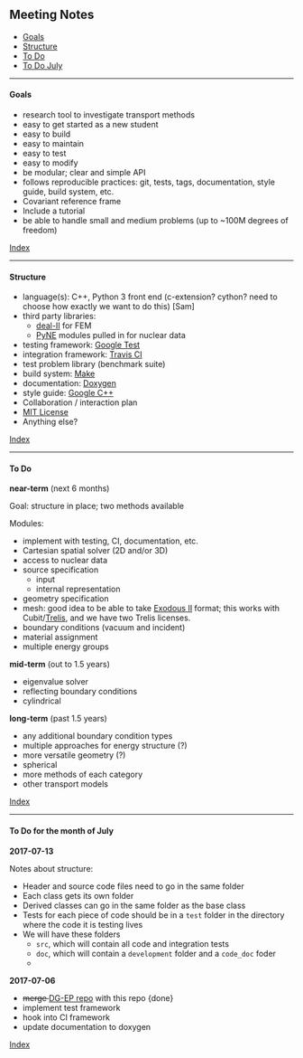 ## <a name="top">Meeting Notes

* [Goals](#goals)
* [Structure](#structure)
* [To Do](#todo)
* [To Do July](#july)

-----------------------------------------------------------------
#### <a name="goals">Goals

- research tool to investigate transport methods
- easy to get started as a new student
- easy to build
- easy to maintain
- easy to test
- easy to modify
- be modular; clear and simple API
- follows reproducible practices: git, tests, tags, documentation, style guide,
  build system, etc.
- Covariant reference frame
- Include a tutorial
- be able to handle small and medium problems (up to ~100M degrees of freedom)

[Index](#top)


-----------------------------------------------------------------
#### <a name="structure">Structure

- language(s): C++, Python 3 front end (c-extension? cython? need to choose how
  exactly we want to do this) [Sam]
- third party libraries: 
  - [deal-II](http://www.dealii.org/) for FEM
  - [PyNE](https://github.com/pyne/pyne) modules pulled in for nuclear data
- testing framework: [Google Test](https://github.com/google/googletest) 
- integration framework: [Travis CI](https://travis-ci.org/)
- test problem library (benchmark suite)
- build system: [Make](https://www.gnu.org/software/make/)
- documentation: [Doxygen](http://www.stack.nl/~dimitri/doxygen/)
- style guide: [Google C++](https://google.github.io/styleguide/cppguide.html)
- Collaboration / interaction plan
- [MIT License](https://github.com/SlaybaughLab/BART/blob/master/LICENSE)
- Anything else?

[Index](#top)


-----------------------------------------------------------------
#### <a name="todo">To Do

**near-term** (next 6 months)

Goal: structure in place; two methods available

Modules:
- implement with testing, CI, documentation, etc. 
- Cartesian spatial solver (2D and/or 3D)
- access to nuclear data
- source specification
  - input 
  - internal representation
- geometry specification
- mesh: good idea to be able to take [Exodous II](https://cubit.sandia.gov/public/13.2/help_manual/WebHelp/finite_element_model/exodus/exodus2_file_specification.htm) format; this works with Cubit/[Trelis](http://www.csimsoft.com/trelis), and we have two Trelis licenses.
- boundary conditions (vacuum and incident)
- material assignment
- multiple energy groups


**mid-term** (out to 1.5 years)
- eigenvalue solver
- reflecting boundary conditions
- cylindrical


**long-term** (past 1.5 years)
- any additional boundary condition types
- multiple approaches for energy structure (?)
- more versatile geometry (?)
- spherical
- more methods of each category
- other transport models


[Index](#top)



-----------------------------------------------------------------
#### <a name="july">To Do for the month of July
**2017-07-13**

Notes about structure:
- Header and source code files need to go in the same folder
- Each class gets its own folder
- Derived classes can go in the same folder as the base class
- Tests for each piece of code should be in a `test` folder in the directory
  where the code it is testing lives
- We will have these folders
  - `src`, which will contain all code and integration tests
  - `doc`, which will contain a `development` folder and a `code_doc` foder
  - 


**2017-07-06** 
- ~~merge [DG-EP repo](https://github.com/weixiong-zheng-berkeley/DG-EP) with
  this repo {done}~~
- implement test framework
- hook into CI framework
- update documentation to doxygen


[Index](#top)
